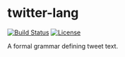 # twitter-lang

[![Build Status](https://travis-ci.org/cameronhunter/twitter-lang.svg?branch=master)](https://travis-ci.org/cameronhunter/twitter-lang) [![License](https://img.shields.io/npm/l/twitter-lang.svg)](https://github.com/cameronhunter/twitter-lang/blob/master/LICENSE.md)

A formal grammar defining tweet text.
